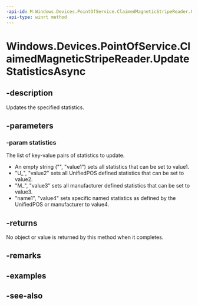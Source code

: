 ----api-id: M:Windows.Devices.PointOfService.ClaimedMagneticStripeReader.UpdateStatisticsAsync(Windows.Foundation.Collections.IIterable{Windows.Foundation.Collections.IKeyValuePair{System.String,System.String}})
-api-type: winrt method
---<!-- Method syntaxpublic Windows.Foundation.IAsyncAction UpdateStatisticsAsync(Windows.Foundation.Collections.IIterable<Windows.Foundation.Collections.IKeyValuePair<System.String, System.String>> statistics)--># Windows.Devices.PointOfService.ClaimedMagneticStripeReader.UpdateStatisticsAsync## -descriptionUpdates the specified statistics.## -parameters### -param statisticsThe list of key-value pairs of statistics to update. + An empty string ("", "value1") sets all statistics that can be set to value1.+ "U_", "value2" sets all UnifiedPOS defined statistics that can be set to value2.+ "M_", "value3" sets all manufacturer defined statistics that can be set to value3.+ "name1", "value4" sets specific named statistics as defined by the UnifiedPOS or manufacturer to value4.## -returnsNo object or value is returned by this method when it completes.## -remarks## -examples## -see-also